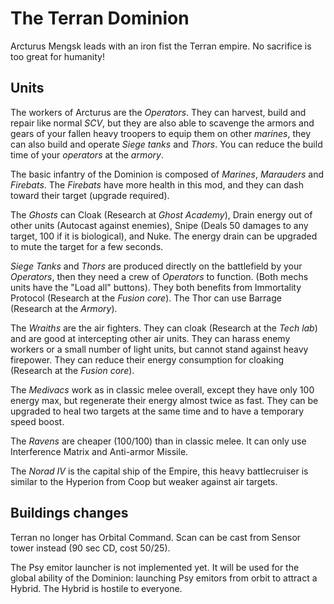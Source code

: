 # The Terran Dominion

Arcturus Mengsk leads with an iron fist the Terran empire. No sacrifice is too great for humanity!

## Units

The workers of Arcturus are the *Operators*. They can harvest, build and repair like normal *SCV*, but they are also able to scavenge the armors and gears of your fallen heavy troopers to equip them on other *marines*, they can also build and operate *Siege tanks* and *Thors*. You can reduce the build time of your *operators* at the *armory*.

The basic infantry of the Dominion is composed of *Marines*, *Marauders* and *Firebats*. The *Firebats* have more health in this mod, and they can dash toward their target (upgrade required).

The *Ghosts* can Cloak (Research at *Ghost Academy*), Drain energy out of other units (Autocast against enemies), Snipe (Deals 50 damages to any target, 100 if it is biological), and Nuke. The energy drain can be upgraded to mute the target for a few seconds.

*Siege Tanks* and *Thors* are produced directly on the battlefield by your *Operators*, then they need a crew of *Operators* to function. (Both mechs units have the "Load all" buttons). They both benefits from Immortality Protocol (Research at the *Fusion core*). The Thor can use Barrage (Research at the *Armory*).

The *Wraiths* are the air fighters. They can cloak (Research at the *Tech lab*) and are good at intercepting other air units. They can harass enemy workers or a small number of light units, but cannot stand against heavy firepower. They can reduce their energy consumption for cloaking (Research at the *Fusion core*).

The *Medivacs* work as in classic melee overall, except they have only 100 energy max, but regenerate their energy almost twice as fast. They can be upgraded to heal two targets at the same time and to have a temporary speed boost.

The *Ravens* are cheaper (100/100) than in classic melee. It can only use Interference Matrix and Anti-armor Missile.

The *Norad IV* is the capital ship of the Empire, this heavy battlecruiser is similar to the Hyperion from Coop but weaker against air targets.

## Buildings changes

Terran no longer has Orbital Command. Scan can be cast from Sensor tower instead (90 sec CD, cost 50/25).

The Psy emitor launcher is not implemented yet. It will be used for the global ability of the Dominion: launching Psy emitors from orbit to attract a Hybrid. The Hybrid is hostile to everyone.
